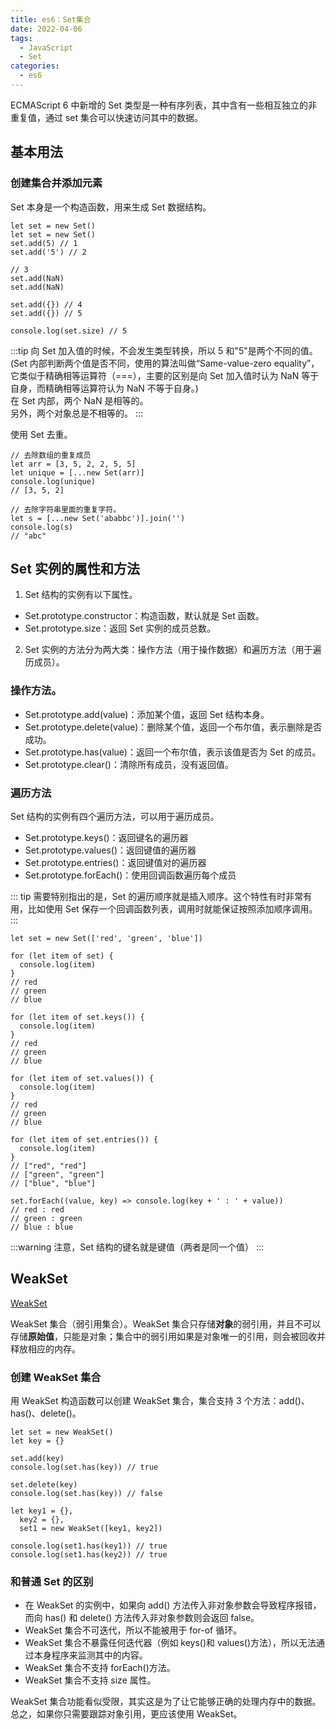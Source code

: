 ```yaml
---
title: es6：Set集合
date: 2022-04-06
tags:
  - JavaScript
  - Set
categories:
  - es6
---
```


ECMAScript 6 中新增的 Set 类型是一种有序列表，其中含有一些相互独立的非重复值，通过 set 集合可以快速访问其中的数据。

## 基本用法

### 创建集合并添加元素

Set 本身是一个构造函数，用来生成 Set 数据结构。

```js{1}
let set = new Set()
let set = new Set()
set.add(5) // 1
set.add('5') // 2

// 3
set.add(NaN)
set.add(NaN)

set.add({}) // 4
set.add({}) // 5

console.log(set.size) // 5
```

:::tip
向 Set 加入值的时候，不会发生类型转换，所以 5 和"5"是两个不同的值。<br>
(Set 内部判断两个值是否不同，使用的算法叫做“Same-value-zero equality”，它类似于精确相等运算符（===），主要的区别是向 Set 加入值时认为 NaN 等于自身，而精确相等运算符认为 NaN 不等于自身。)<br>
在 Set 内部，两个 NaN 是相等的。<br>
另外，两个对象总是不相等的。
:::

使用 Set 去重。

```js{2,5}
// 去除数组的重复成员
let arr = [3, 5, 2, 2, 5, 5]
let unique = [...new Set(arr)]
console.log(unique)
// [3, 5, 2]

// 去除字符串里面的重复字符。
let s = [...new Set('ababbc')].join('')
console.log(s)
// "abc"
```

## Set 实例的属性和方法

1. Set 结构的实例有以下属性。

- Set.prototype.constructor：构造函数，默认就是 Set 函数。
- Set.prototype.size：返回 Set 实例的成员总数。

2. Set 实例的方法分为两大类：操作方法（用于操作数据）和遍历方法（用于遍历成员）。

### 操作方法。

- Set.prototype.add(value)：添加某个值，返回 Set 结构本身。
- Set.prototype.delete(value)：删除某个值，返回一个布尔值，表示删除是否成功。
- Set.prototype.has(value)：返回一个布尔值，表示该值是否为 Set 的成员。
- Set.prototype.clear()：清除所有成员，没有返回值。

### 遍历方法

Set 结构的实例有四个遍历方法，可以用于遍历成员。

- Set.prototype.keys()：返回键名的遍历器
- Set.prototype.values()：返回键值的遍历器
- Set.prototype.entries()：返回键值对的遍历器
- Set.prototype.forEach()：使用回调函数遍历每个成员

::: tip
需要特别指出的是，Set 的遍历顺序就是插入顺序。这个特性有时非常有用，比如使用 Set 保存一个回调函数列表，调用时就能保证按照添加顺序调用。
:::

```js{1,3,10,17,24,31}
let set = new Set(['red', 'green', 'blue'])

for (let item of set) {
  console.log(item)
}
// red
// green
// blue

for (let item of set.keys()) {
  console.log(item)
}
// red
// green
// blue

for (let item of set.values()) {
  console.log(item)
}
// red
// green
// blue

for (let item of set.entries()) {
  console.log(item)
}
// ["red", "red"]
// ["green", "green"]
// ["blue", "blue"]

set.forEach((value, key) => console.log(key + ' : ' + value))
// red : red
// green : green
// blue : blue
```

:::warning
注意，Set 结构的键名就是键值（两者是同一个值）
:::

## WeakSet

[WeakSet](https://es6.ruanyifeng.com/#docs/set-map#WeakSet)

WeakSet 集合（弱引用集合）。WeakSet 集合只存储**对象**的弱引用，并且不可以存储**原始值**，只能是对象；集合中的弱引用如果是对象唯一的引用，则会被回收并释放相应的内存。

### 创建 WeakSet 集合

用 WeakSet 构造函数可以创建 WeakSet 集合，集合支持 3 个方法：add()、has()、delete()。

```js{1,4,7, 12}
let set = new WeakSet()
let key = {}

set.add(key)
console.log(set.has(key)) // true

set.delete(key)
console.log(set.has(key)) // false

let key1 = {},
  key2 = {},
  set1 = new WeakSet([key1, key2])

console.log(set1.has(key1)) // true
console.log(set1.has(key2)) // true
```

### 和普通 Set 的区别

- 在 WeakSet 的实例中，如果向 add() 方法传入非对象参数会导致程序报错，而向 has() 和 delete() 方法传入非对象参数则会返回 false。
- WeakSet 集合不可迭代，所以不能被用于 for-of 循环。
- WeakSet 集合不暴露任何迭代器（例如 keys()和 values()方法），所以无法通过本身程序来监测其中的内容。
- WeakSet 集合不支持 forEach()方法。
- WeakSet 集合不支持 size 属性。

WeakSet 集合功能看似受限，其实这是为了让它能够正确的处理内存中的数据。
总之，如果你只需要跟踪对象引用，更应该使用 WeakSet。
